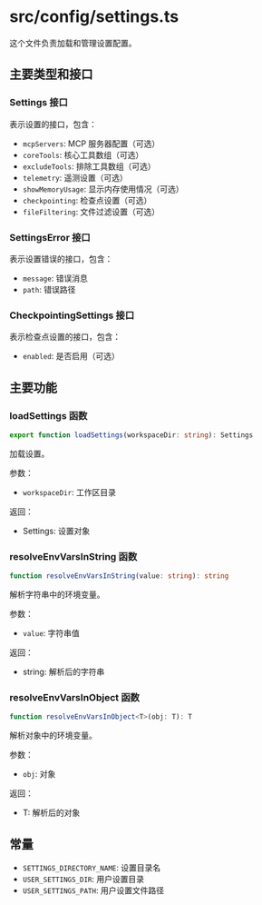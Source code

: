 # src/config/settings.ts

这个文件负责加载和管理设置配置。

## 主要类型和接口

### Settings 接口

表示设置的接口，包含：
- `mcpServers`: MCP 服务器配置（可选）
- `coreTools`: 核心工具数组（可选）
- `excludeTools`: 排除工具数组（可选）
- `telemetry`: 遥测设置（可选）
- `showMemoryUsage`: 显示内存使用情况（可选）
- `checkpointing`: 检查点设置（可选）
- `fileFiltering`: 文件过滤设置（可选）

### SettingsError 接口

表示设置错误的接口，包含：
- `message`: 错误消息
- `path`: 错误路径

### CheckpointingSettings 接口

表示检查点设置的接口，包含：
- `enabled`: 是否启用（可选）

## 主要功能

### loadSettings 函数

```typescript
export function loadSettings(workspaceDir: string): Settings
```

加载设置。

参数：
- `workspaceDir`: 工作区目录

返回：
- Settings: 设置对象

### resolveEnvVarsInString 函数

```typescript
function resolveEnvVarsInString(value: string): string
```

解析字符串中的环境变量。

参数：
- `value`: 字符串值

返回：
- string: 解析后的字符串

### resolveEnvVarsInObject 函数

```typescript
function resolveEnvVarsInObject<T>(obj: T): T
```

解析对象中的环境变量。

参数：
- `obj`: 对象

返回：
- T: 解析后的对象

## 常量

- `SETTINGS_DIRECTORY_NAME`: 设置目录名
- `USER_SETTINGS_DIR`: 用户设置目录
- `USER_SETTINGS_PATH`: 用户设置文件路径